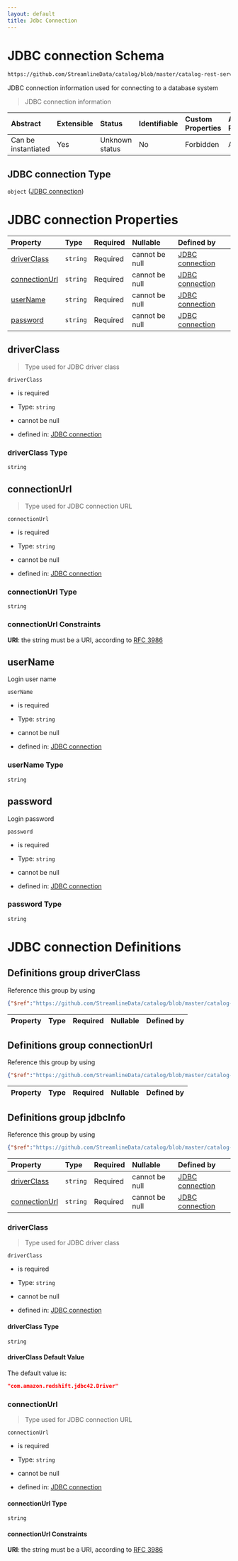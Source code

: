 ```yaml
---
layout: default
title: Jdbc Connection
---
```

# JDBC connection Schema

```txt
https://github.com/StreamlineData/catalog/blob/master/catalog-rest-service/src/main/resources/json/schema/type/jdbcConnection.json
```

JDBC connection information used for connecting to a database system

> JDBC connection information

| Abstract            | Extensible | Status         | Identifiable | Custom Properties | Additional Properties | Access Restrictions | Defined In                                                                    |
| :------------------ | :--------- | :------------- | :----------- | :---------------- | :-------------------- | :------------------ | :---------------------------------------------------------------------------- |
| Can be instantiated | Yes        | Unknown status | No           | Forbidden         | Allowed               | none                | [jdbcConnection.json](../out/type/jdbcConnection.json "open original schema") |

## JDBC connection Type

`object` ([JDBC connection](jdbcconnection.md))

# JDBC connection Properties

| Property                        | Type     | Required | Nullable       | Defined by                                                                                                                                                                                                                   |
| :------------------------------ | :------- | :------- | :------------- | :--------------------------------------------------------------------------------------------------------------------------------------------------------------------------------------------------------------------------- |
| [driverClass](#driverclass)     | `string` | Required | cannot be null | [JDBC connection](jdbcconnection-properties-driverclass.md "https://github.com/StreamlineData/catalog/blob/master/catalog-rest-service/src/main/resources/json/schema/type/jdbcConnection.json#/properties/driverClass")     |
| [connectionUrl](#connectionurl) | `string` | Required | cannot be null | [JDBC connection](jdbcconnection-properties-connectionurl.md "https://github.com/StreamlineData/catalog/blob/master/catalog-rest-service/src/main/resources/json/schema/type/jdbcConnection.json#/properties/connectionUrl") |
| [userName](#username)           | `string` | Required | cannot be null | [JDBC connection](jdbcconnection-properties-username.md "https://github.com/StreamlineData/catalog/blob/master/catalog-rest-service/src/main/resources/json/schema/type/jdbcConnection.json#/properties/userName")           |
| [password](#password)           | `string` | Required | cannot be null | [JDBC connection](jdbcconnection-properties-password.md "https://github.com/StreamlineData/catalog/blob/master/catalog-rest-service/src/main/resources/json/schema/type/jdbcConnection.json#/properties/password")           |

## driverClass



> Type used for JDBC driver class

`driverClass`

*   is required

*   Type: `string`

*   cannot be null

*   defined in: [JDBC connection](jdbcconnection-properties-driverclass.md "https://github.com/StreamlineData/catalog/blob/master/catalog-rest-service/src/main/resources/json/schema/type/jdbcConnection.json#/properties/driverClass")

### driverClass Type

`string`

## connectionUrl



> Type used for JDBC connection URL

`connectionUrl`

*   is required

*   Type: `string`

*   cannot be null

*   defined in: [JDBC connection](jdbcconnection-properties-connectionurl.md "https://github.com/StreamlineData/catalog/blob/master/catalog-rest-service/src/main/resources/json/schema/type/jdbcConnection.json#/properties/connectionUrl")

### connectionUrl Type

`string`

### connectionUrl Constraints

**URI**: the string must be a URI, according to [RFC 3986](https://tools.ietf.org/html/rfc3986 "check the specification")

## userName

Login user name

`userName`

*   is required

*   Type: `string`

*   cannot be null

*   defined in: [JDBC connection](jdbcconnection-properties-username.md "https://github.com/StreamlineData/catalog/blob/master/catalog-rest-service/src/main/resources/json/schema/type/jdbcConnection.json#/properties/userName")

### userName Type

`string`

## password

Login password

`password`

*   is required

*   Type: `string`

*   cannot be null

*   defined in: [JDBC connection](jdbcconnection-properties-password.md "https://github.com/StreamlineData/catalog/blob/master/catalog-rest-service/src/main/resources/json/schema/type/jdbcConnection.json#/properties/password")

### password Type

`string`

# JDBC connection Definitions

## Definitions group driverClass

Reference this group by using

```json
{"$ref":"https://github.com/StreamlineData/catalog/blob/master/catalog-rest-service/src/main/resources/json/schema/type/jdbcConnection.json#/definitions/driverClass"}
```

| Property | Type | Required | Nullable | Defined by |
| :------- | :--- | :------- | :------- | :--------- |

## Definitions group connectionUrl

Reference this group by using

```json
{"$ref":"https://github.com/StreamlineData/catalog/blob/master/catalog-rest-service/src/main/resources/json/schema/type/jdbcConnection.json#/definitions/connectionUrl"}
```

| Property | Type | Required | Nullable | Defined by |
| :------- | :--- | :------- | :------- | :--------- |

## Definitions group jdbcInfo

Reference this group by using

```json
{"$ref":"https://github.com/StreamlineData/catalog/blob/master/catalog-rest-service/src/main/resources/json/schema/type/jdbcConnection.json#/definitions/jdbcInfo"}
```

| Property                          | Type     | Required | Nullable       | Defined by                                                                                                                                                                                                                                                             |
| :-------------------------------- | :------- | :------- | :------------- | :--------------------------------------------------------------------------------------------------------------------------------------------------------------------------------------------------------------------------------------------------------------------- |
| [driverClass](#driverclass-1)     | `string` | Required | cannot be null | [JDBC connection](jdbcconnection-definitions-jdbcinfo-properties-driverclass.md "https://github.com/StreamlineData/catalog/blob/master/catalog-rest-service/src/main/resources/json/schema/type/jdbcConnection.json#/definitions/jdbcInfo/properties/driverClass")     |
| [connectionUrl](#connectionurl-1) | `string` | Required | cannot be null | [JDBC connection](jdbcconnection-definitions-jdbcinfo-properties-connectionurl.md "https://github.com/StreamlineData/catalog/blob/master/catalog-rest-service/src/main/resources/json/schema/type/jdbcConnection.json#/definitions/jdbcInfo/properties/connectionUrl") |

### driverClass



> Type used for JDBC driver class

`driverClass`

*   is required

*   Type: `string`

*   cannot be null

*   defined in: [JDBC connection](jdbcconnection-definitions-jdbcinfo-properties-driverclass.md "https://github.com/StreamlineData/catalog/blob/master/catalog-rest-service/src/main/resources/json/schema/type/jdbcConnection.json#/definitions/jdbcInfo/properties/driverClass")

#### driverClass Type

`string`

#### driverClass Default Value

The default value is:

```json
"com.amazon.redshift.jdbc42.Driver"
```

### connectionUrl



> Type used for JDBC connection URL

`connectionUrl`

*   is required

*   Type: `string`

*   cannot be null

*   defined in: [JDBC connection](jdbcconnection-definitions-jdbcinfo-properties-connectionurl.md "https://github.com/StreamlineData/catalog/blob/master/catalog-rest-service/src/main/resources/json/schema/type/jdbcConnection.json#/definitions/jdbcInfo/properties/connectionUrl")

#### connectionUrl Type

`string`

#### connectionUrl Constraints

**URI**: the string must be a URI, according to [RFC 3986](https://tools.ietf.org/html/rfc3986 "check the specification")
